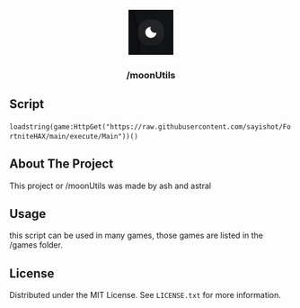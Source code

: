 
<!-- PROJECT LOGO -->
<br />
<div align="center">
    <a href="https://github.com/sayishot/FortniteHAX">
    <img src="images/image.png?raw=true" alt="images" width="80" height="80">
  </a>


<h3 align="center">/moonUtils</h3>

</div>





<!-- SCRIPT -->
## Script

```loadstring(game:HttpGet("https://raw.githubusercontent.com/sayishot/FortniteHAX/main/execute/Main"))()```


<!-- ABOUT THE PROJECT -->
## About The Project


This project or /moonUtils was made by ash and astral


<!-- USAGE EXAMPLES -->
## Usage

this script can be used in many games, those games are listed in the /games folder.




<!-- LICENSE -->
## License

Distributed under the MIT License. See `LICENSE.txt` for more information.



